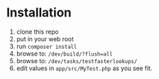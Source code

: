# Installation

1. clone this repo
2. put in your web root
3. run `composer install`
4. browse to: `/dev/build/?flush=all`
5. browse to: `/dev/tasks/testfasterlookups/`
6. edit values in `app/src/MyTest.php` as you see fit.
